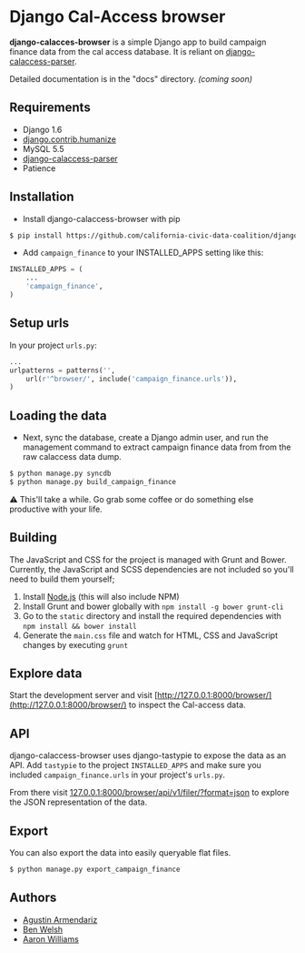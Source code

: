 # Django Cal-Access browser

**django-calacces-browser** is a simple Django app to build campaign finance data from the cal access database. It is reliant on [django-calaccess-parser](https://github.com/california-civic-data-coalition/django-calaccess-parser).

Detailed documentation is in the "docs" directory. *(coming soon)*

## Requirements
- Django 1.6
- [django.contrib.humanize](https://docs.djangoproject.com/en/1.6/ref/contrib/humanize/)
- MySQL 5.5
- [django-calaccess-parser](https://github.com/california-civic-data-coalition/django-calaccess-parser)
- Patience

## Installation
- Install django-calaccess-browser with pip
```bash
$ pip install https://github.com/california-civic-data-coalition/django-calaccess-browser/archive/0.1-alpha.1.tar.gz
```

- Add `campaign_finance` to your INSTALLED_APPS setting like this:
```python
INSTALLED_APPS = (
    ...
    'campaign_finance',
)
```
## Setup urls
In your project `urls.py`:
```python
...
urlpatterns = patterns('',
    url(r'^browser/', include('campaign_finance.urls')),    
)
```
## Loading the data
- Next, sync the database, create a Django admin user, and run the management command to extract campaign finance data from from the raw calaccess data dump.
```bash
$ python manage.py syncdb
$ python manage.py build_campaign_finance
```
:warning: This'll take a while. Go grab some coffee or do something else productive with your life.

## Building
The JavaScript and CSS for the project is managed with Grunt and Bower. Currently, the JavaScript and SCSS dependencies are not included so you'll need to build them yourself;

1. Install [Node.js](http://nodejs.org/) (this will also include NPM)
2. Install Grunt and bower globally with `npm install -g bower grunt-cli`
3. Go to the `static` directory and install the required dependencies with `npm install && bower install`
4. Generate the `main.css` file and watch for HTML, CSS and JavaScript changes by executing `grunt`


## Explore data
Start the development server and visit [http://127.0.0.1:8000/browser/](http://127.0.0.1:8000/browser/)
   to inspect the Cal-access data.

## API
django-calaccess-browser uses django-tastypie to expose the data as an API. Add `tastypie` to the project `INSTALLED_APPS` and make sure you included `campaign_finance.urls` in your project's `urls.py`.

From there visit [127.0.0.1:8000/browser/api/v1/filer/?format=json](127.0.0.1:8000/browser/api/v1/filer/?format=json) to explore the JSON representation of the data.

## Export
You can also export the data into easily queryable flat files.
```bash
$ python manage.py export_campaign_finance
```

## Authors
- [Agustin Armendariz](https://github.com/armendariz)
- [Ben Welsh](https://github.com/palewire)
- [Aaron Williams](https://github.com/aboutaaron)
